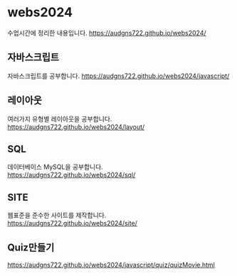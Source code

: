 # webs2024
수업시간에 정리한 내용입니다. 
https://audgns722.github.io/webs2024/

## 자바스크립트
자바스크립트를 공부합니다. 
https://audgns722.github.io/webs2024/javascript/

## 레이아웃
여러가지 유형별 레이아웃을 공부합니다. 
https://audgns722.github.io/webs2024/layout/

## SQL
데이터베이스 MySQL을 공부합니다.
https://audgns722.github.io/webs2024/sql/

## SITE
웹표준을 준수한 사이트를 제작합니다.
https://audgns722.github.io/webs2024/site/

## Quiz만들기
https://audgns722.github.io/webs2024/javascript/quiz/quizMovie.html